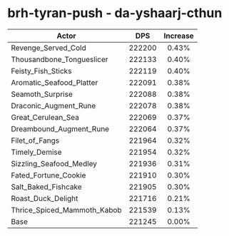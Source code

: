 # brh-tyran-push - da-yshaarj-cthun
| Actor | DPS | Increase |
|---|:---:|:---:|
|Revenge_Served_Cold|222200|0.43%|
|Thousandbone_Tongueslicer|222133|0.40%|
|Feisty_Fish_Sticks|222119|0.40%|
|Aromatic_Seafood_Platter|222091|0.38%|
|Seamoth_Surprise|222088|0.38%|
|Draconic_Augment_Rune|222078|0.38%|
|Great_Cerulean_Sea|222069|0.37%|
|Dreambound_Augment_Rune|222064|0.37%|
|Filet_of_Fangs|221964|0.32%|
|Timely_Demise|221954|0.32%|
|Sizzling_Seafood_Medley|221936|0.31%|
|Fated_Fortune_Cookie|221910|0.30%|
|Salt_Baked_Fishcake|221905|0.30%|
|Roast_Duck_Delight|221716|0.21%|
|Thrice_Spiced_Mammoth_Kabob|221539|0.13%|
|Base|221245|0.00%|
